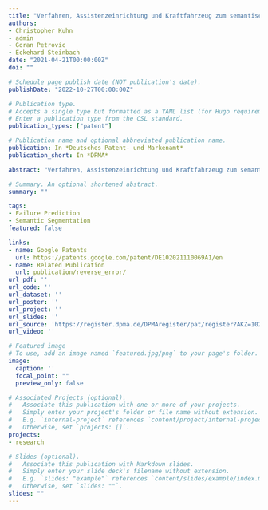 ```yaml
---
title: "Verfahren, Assistenzeinrichtung und Kraftfahrzeug zum semantischen Segmentieren eines digitalen Bildes und Verfahren zum Bereitstellen eines Korrekturmodells für die semantische Segmentierung"
authors:
- Christopher Kuhn
- admin
- Goran Petrovic
- Eckehard Steinbach
date: "2021-04-21T00:00:00Z"
doi: ""

# Schedule page publish date (NOT publication's date).
publishDate: "2022-10-27T00:00:00Z"

# Publication type.
# Accepts a single type but formatted as a YAML list (for Hugo requirements).
# Enter a publication type from the CSL standard.
publication_types: ["patent"]

# Publication name and optional abbreviated publication name.
publication: In *Deutsches Patent- und Markenamt*
publication_short: In *DPMA*

abstract: "Verfahren, Assistenzeinrichtung und Kraftfahrzeug zum semantischen Segmentieren eines digitalen Bildes und Verfahren zum Bereitstellen eines Korrekturmodells für die semantische Segmentierung"

# Summary. An optional shortened abstract.
summary: ""

tags:
- Failure Prediction
- Semantic Segmentation
featured: false

links:
- name: Google Patents
  url: https://patents.google.com/patent/DE102021110069A1/en
- name: Related Publication
  url: publication/reverse_error/
url_pdf: ''
url_code: ''
url_dataset: ''
url_poster: ''
url_project: ''
url_slides: ''
url_source: 'https://register.dpma.de/DPMAregister/pat/register?AKZ=1020211100690'
url_video: ''

# Featured image
# To use, add an image named `featured.jpg/png` to your page's folder.
image:
  caption: ''
  focal_point: ""
  preview_only: false

# Associated Projects (optional).
#   Associate this publication with one or more of your projects.
#   Simply enter your project's folder or file name without extension.
#   E.g. `internal-project` references `content/project/internal-project/index.md`.
#   Otherwise, set `projects: []`.
projects:
- research

# Slides (optional).
#   Associate this publication with Markdown slides.
#   Simply enter your slide deck's filename without extension.
#   E.g. `slides: "example"` references `content/slides/example/index.md`.
#   Otherwise, set `slides: ""`.
slides: ""
---
```

